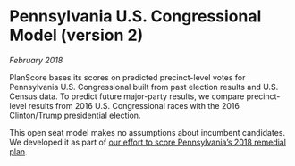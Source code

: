 Pennsylvania U.S. Congressional Model (version 2)
===

_February 2018_

PlanScore bases its scores on predicted precinct-level votes for Pennsylvania U.S. Congressional built from past election results and U.S. Census data. To predict future major-party results, we compare precinct-level results from 2016 U.S. Congressional races with the 2016 Clinton/Trump presidential election.

This open seat model makes no assumptions about incumbent candidates. We developed it as part of [our effort to score Pennsylvania’s 2018 remedial plan](https://electionlawblog.org/?p=97606).
